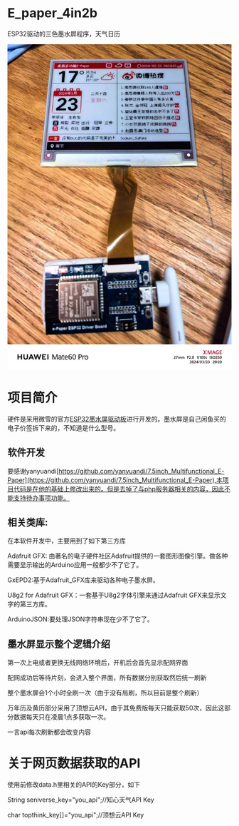 # E_paper_4in2b
ESP32驱动的三色墨水屏程序，天气日历

![实物图](https://github.com/zenkichen/E_paper_4in2b/blob/main/image/e-paper.jpg)
# 项目简介
硬件是采用微雪的官方[ESP32墨水屏驱动板](https://www.waveshare.net/shop/e-Paper-ESP32-Driver-Board.htm)进行开发的。墨水屏是自己闲鱼买的电子价签拆下来的，不知道是什么型号。
## 软件开发
要感谢yanyuandi[https://github.com/yanyuandi/7.5inch_Multifunctional_E-Paper](https://github.com/yanyuandi/7.5inch_Multifunctional_E-Paper),本项目代码是在他的基础上修改出来的。但是去掉了与php服务器相关的内容，因此不能支持待办事项功能。
## 相关类库: 
在本软件开发中，主要用到了如下第三方库

Adafruit GFX: 由著名的电子硬件社区Adafruit提供的一套图形图像引擎。做各种需要显示输出的Arduino应用一般都少不了它了。

GxEPD2:基于Adafruit_GFX库来驱动各种电子墨水屏。

U8g2 for Adafruit GFX：一套基于U8g2字体引擎来通过Adafruit GFX来显示文字的第三方库。

ArduinoJSON:要处理JSON字符串现在少不了它了。
## 墨水屏显示整个逻辑介绍
第一次上电或者更换无线网络环境后，开机后会首先显示配网界面

配网成功后等待片刻，会进入整个界面，所有数据分别获取然后统一刷新

整个墨水屏会1个小时全刷一次（由于没有局刷，所以目前是整个刷新）

万年历及黄历部分采用了顶想云API，由于其免费版每天只能获取50次，因此这部分数据每天只在凌晨1点多获取一次。

一言api每次刷新都会改变内容
# 关于网页数据获取的API
使用前修改data.h里相关的API的Key部分，如下

String seniverse_key="you_api";//知心天气API Key

char topthink_key[]="you_api";//顶想云API Key

